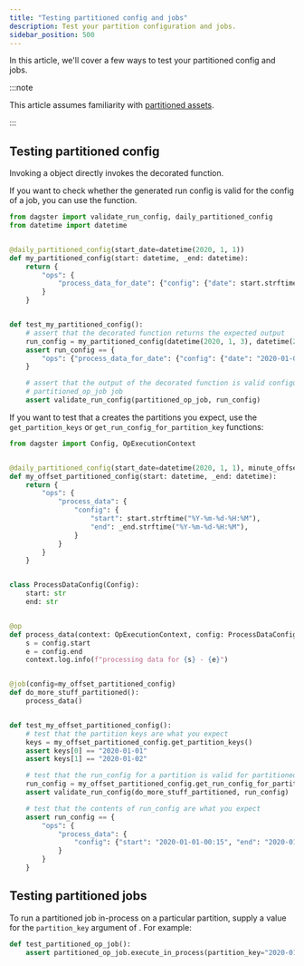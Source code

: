 ```yaml
---
title: "Testing partitioned config and jobs"
description: Test your partition configuration and jobs.
sidebar_position: 500
---
```


In this article, we'll cover a few ways to test your partitioned config and jobs.

:::note

This article assumes familiarity with [partitioned assets](/guides/build/partitions-and-backfills/partitioning-assets).

:::

## Testing partitioned config

Invoking a <PyObject object="PartitionedConfig" /> object directly invokes the decorated function.

If you want to check whether the generated run config is valid for the config of a job, you can use the <PyObject object="validate_run_config" /> function.

```python file=/concepts/partitions_schedules_sensors/partitioned_config_test.py startafter=start_partition_config endbefore=end_partition_config
from dagster import validate_run_config, daily_partitioned_config
from datetime import datetime


@daily_partitioned_config(start_date=datetime(2020, 1, 1))
def my_partitioned_config(start: datetime, _end: datetime):
    return {
        "ops": {
            "process_data_for_date": {"config": {"date": start.strftime("%Y-%m-%d")}}
        }
    }


def test_my_partitioned_config():
    # assert that the decorated function returns the expected output
    run_config = my_partitioned_config(datetime(2020, 1, 3), datetime(2020, 1, 4))
    assert run_config == {
        "ops": {"process_data_for_date": {"config": {"date": "2020-01-03"}}}
    }

    # assert that the output of the decorated function is valid configuration for the
    # partitioned_op_job job
    assert validate_run_config(partitioned_op_job, run_config)
```

If you want to test that a <PyObject object="PartitionedConfig" /> creates the partitions you expect, use the `get_partition_keys` or `get_run_config_for_partition_key` functions:

```python file=/concepts/partitions_schedules_sensors/partitioned_config_test.py startafter=start_partition_keys endbefore=end_partition_keys
from dagster import Config, OpExecutionContext


@daily_partitioned_config(start_date=datetime(2020, 1, 1), minute_offset=15)
def my_offset_partitioned_config(start: datetime, _end: datetime):
    return {
        "ops": {
            "process_data": {
                "config": {
                    "start": start.strftime("%Y-%m-%d-%H:%M"),
                    "end": _end.strftime("%Y-%m-%d-%H:%M"),
                }
            }
        }
    }


class ProcessDataConfig(Config):
    start: str
    end: str


@op
def process_data(context: OpExecutionContext, config: ProcessDataConfig):
    s = config.start
    e = config.end
    context.log.info(f"processing data for {s} - {e}")


@job(config=my_offset_partitioned_config)
def do_more_stuff_partitioned():
    process_data()


def test_my_offset_partitioned_config():
    # test that the partition keys are what you expect
    keys = my_offset_partitioned_config.get_partition_keys()
    assert keys[0] == "2020-01-01"
    assert keys[1] == "2020-01-02"

    # test that the run_config for a partition is valid for partitioned_op_job
    run_config = my_offset_partitioned_config.get_run_config_for_partition_key(keys[0])
    assert validate_run_config(do_more_stuff_partitioned, run_config)

    # test that the contents of run_config are what you expect
    assert run_config == {
        "ops": {
            "process_data": {
                "config": {"start": "2020-01-01-00:15", "end": "2020-01-02-00:15"}
            }
        }
    }
```

## Testing partitioned jobs

To run a partitioned job in-process on a particular partition, supply a value for the `partition_key` argument of <PyObject object="JobDefinition" method="execute_in_process" />. For example:

```python file=/concepts/partitions_schedules_sensors/partitioned_job_test.py startafter=start endbefore=end
def test_partitioned_op_job():
    assert partitioned_op_job.execute_in_process(partition_key="2020-01-01").success
```
